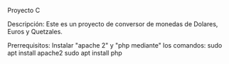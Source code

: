 Proyecto C

Descripción: 
Este es un proyecto de conversor de monedas de Dolares, Euros y Quetzales.

Prerrequisitos:
Instalar "apache 2" y "php mediante" los comandos:
sudo apt install apache2
sudo apt install php

